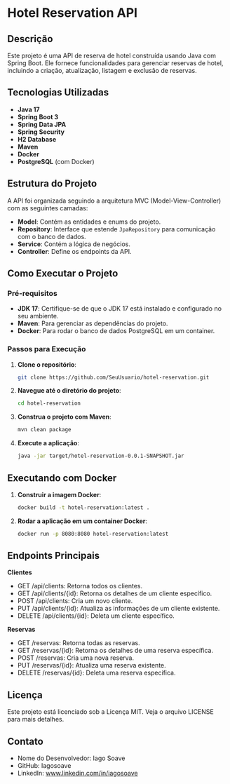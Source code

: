 # Hotel Reservation API

## Descrição

Este projeto é uma API de reserva de hotel construída usando Java com Spring Boot. Ele fornece funcionalidades para gerenciar reservas de hotel, incluindo a criação, atualização, listagem e exclusão de reservas.

## Tecnologias Utilizadas

- **Java 17**
- **Spring Boot 3**
- **Spring Data JPA**
- **Spring Security**
- **H2 Database**
- **Maven**
- **Docker**
- **PostgreSQL** (com Docker)

## Estrutura do Projeto

A API foi organizada seguindo a arquitetura MVC (Model-View-Controller) com as seguintes camadas:

- **Model**: Contém as entidades e enums do projeto.
- **Repository**: Interface que estende `JpaRepository` para comunicação com o banco de dados.
- **Service**: Contém a lógica de negócios.
- **Controller**: Define os endpoints da API.

## Como Executar o Projeto

### Pré-requisitos

- **JDK 17**: Certifique-se de que o JDK 17 está instalado e configurado no seu ambiente.
- **Maven**: Para gerenciar as dependências do projeto.
- **Docker**: Para rodar o banco de dados PostgreSQL em um container.

### Passos para Execução

1. **Clone o repositório**:
   ```bash
   git clone https://github.com/SeuUsuario/hotel-reservation.git
   
2. **Navegue até o diretório do projeto**:
   ```bash
   cd hotel-reservation
   
3. **Construa o projeto com Maven**:
   ```bash
   mvn clean package
   
4. **Execute a aplicação**:
   ```bash
   java -jar target/hotel-reservation-0.0.1-SNAPSHOT.jar

## Executando com Docker


1. **Construir a imagem Docker**:
   ```bash
   docker build -t hotel-reservation:latest .
   
2. **Rodar a aplicação em um container Docker**:
   ```bash
   docker run -p 8080:8080 hotel-reservation:latest

## Endpoints Principais
**Clientes**
- GET /api/clients: Retorna todos os clientes.
- GET /api/clients/{id}: Retorna os detalhes de um cliente específico.
- POST /api/clients: Cria um novo cliente.
- PUT /api/clients/{id}: Atualiza as informações de um cliente existente.
- DELETE /api/clients/{id}: Deleta um cliente específico.
  
**Reservas**
- GET /reservas: Retorna todas as reservas.
- GET /reservas/{id}: Retorna os detalhes de uma reserva específica.
- POST /reservas: Cria uma nova reserva.
- PUT /reservas/{id}: Atualiza uma reserva existente.
- DELETE /reservas/{id}: Deleta uma reserva específica.

## Licença
Este projeto está licenciado sob a Licença MIT. Veja o arquivo LICENSE para mais detalhes.

## Contato
- Nome do Desenvolvedor: Iago Soave
- GitHub: Iagosoave
- LinkedIn: www.linkedin.com/in/iagosoave


